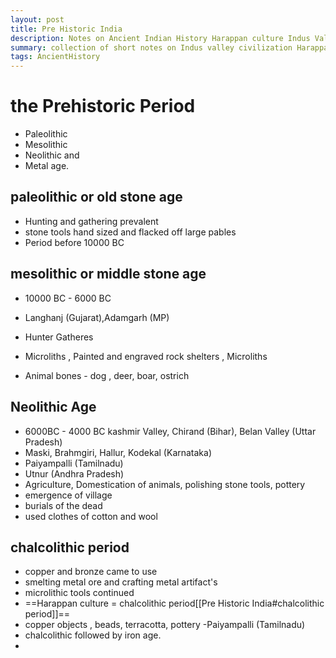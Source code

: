 ```yaml
---
layout: post
title: Pre Historic India
description: Notes on Ancient Indian History Harappan culture Indus Valley
summary: collection of short notes on Indus valley civilization Harappa and Ancient Indian History
tags: AncientHistory
---
```



# the Prehistoric Period 
 -  Paleolithic 
 -  Mesolithic 
 -  Neolithic and
 -  Metal age.

## paleolithic or old stone age
- Hunting and gathering prevalent 
- stone tools hand sized and flacked off large pables  
- Period before 10000 BC

## mesolithic or middle stone age
- 10000 BC  - 6000 BC 
- Langhanj (Gujarat),Adamgarh (MP)

- Hunter Gatheres
- Microliths , Painted and engraved rock shelters , Microliths 
-  Animal bones - dog , deer, boar, ostrich 

## Neolithic Age 
- 6000BC - 4000 BC
kashmir Valley, Chirand (Bihar), Belan Valley (Uttar Pradesh)
- Maski, Brahmgiri, Hallur, Kodekal (Karnataka)
- Paiyampalli (Tamilnadu)
- Utnur (Andhra Pradesh)
- Agriculture, Domestication of animals, polishing stone tools, pottery
- emergence of village 
- burials of the dead
- used clothes of cotton and wool

## chalcolithic period
- copper and bronze came to use
- smelting metal ore and crafting metal artifact's
- microlithic tools continued
- ==Harappan culture = chalcolithic period[[Pre Historic India#chalcolithic period]]==
- copper objects , beads, terracotta, pottery -Paiyampalli (Tamilnadu)
- chalcolithic followed by iron age. 
- 


